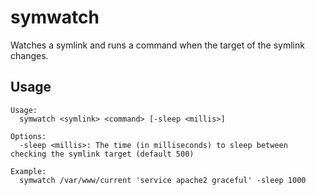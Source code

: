 # symwatch

Watches a symlink and runs a command when the target of the symlink changes.

## Usage

```
Usage:
  symwatch <symlink> <command> [-sleep <millis>]

Options:
  -sleep <millis>: The time (in milliseconds) to sleep between checking the symlink target (default 500)

Example:
  symwatch /var/www/current 'service apache2 graceful' -sleep 1000
```

